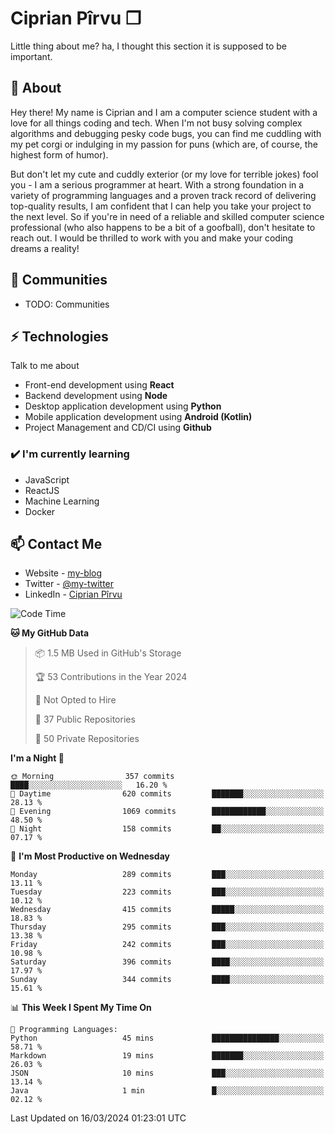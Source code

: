 # Ciprian Pîrvu ❐

Little thing about me? ha, I thought this section it is supposed to be important.

## 🧐 About

Hey there! My name is Ciprian and I am a computer science student with a love for all things coding and tech. When I'm not busy solving complex algorithms and debugging pesky code bugs, you can find me cuddling with my pet corgi or indulging in my passion for puns (which are, of course, the highest form of humor).

But don't let my cute and cuddly exterior (or my love for terrible jokes) fool you - I am a serious programmer at heart. With a strong foundation in a variety of programming languages and a proven track record of delivering top-quality results, I am confident that I can help you take your project to the next level. So if you're in need of a reliable and skilled computer science professional (who also happens to be a bit of a goofball), don't hesitate to reach out. I would be thrilled to work with you and make your coding dreams a reality!

## 👯 Communities

-   TODO: Communities

## ⚡ Technologies

Talk to me about

-   Front-end development using **React**
-   Backend development using **Node**
-   Desktop application development using **Python**
-   Mobile application development using **Android (Kotlin)**
-   Project Management and CD/CI using **Github**

### ✔️ I'm currently learning

-   JavaScript
-   ReactJS
-   Machine Learning
-   Docker

## 📫 Contact Me

-   Website - [my-blog]()
-   Twitter - [@my-twitter]()
-   LinkedIn - [Ciprian Pîrvu](https://www.linkedin.com/in/p%C3%AErvu-ciprian-cristian-4415991b1/)

<!--START_SECTION:waka-->
![Code Time](http://img.shields.io/badge/Code%20Time-1%2C970%20hrs%202%20mins-blue)

**🐱 My GitHub Data** 

> 📦 1.5 MB Used in GitHub's Storage 
 > 
> 🏆 53 Contributions in the Year 2024
 > 
> 🚫 Not Opted to Hire
 > 
> 📜 37 Public Repositories 
 > 
> 🔑 50 Private Repositories 
 > 
**I'm a Night 🦉** 

```text
🌞 Morning                357 commits         ████░░░░░░░░░░░░░░░░░░░░░   16.20 % 
🌆 Daytime                620 commits         ███████░░░░░░░░░░░░░░░░░░   28.13 % 
🌃 Evening                1069 commits        ████████████░░░░░░░░░░░░░   48.50 % 
🌙 Night                  158 commits         ██░░░░░░░░░░░░░░░░░░░░░░░   07.17 % 
```
📅 **I'm Most Productive on Wednesday** 

```text
Monday                   289 commits         ███░░░░░░░░░░░░░░░░░░░░░░   13.11 % 
Tuesday                  223 commits         ███░░░░░░░░░░░░░░░░░░░░░░   10.12 % 
Wednesday                415 commits         █████░░░░░░░░░░░░░░░░░░░░   18.83 % 
Thursday                 295 commits         ███░░░░░░░░░░░░░░░░░░░░░░   13.38 % 
Friday                   242 commits         ███░░░░░░░░░░░░░░░░░░░░░░   10.98 % 
Saturday                 396 commits         ████░░░░░░░░░░░░░░░░░░░░░   17.97 % 
Sunday                   344 commits         ████░░░░░░░░░░░░░░░░░░░░░   15.61 % 
```


📊 **This Week I Spent My Time On** 

```text
💬 Programming Languages: 
Python                   45 mins             ███████████████░░░░░░░░░░   58.71 % 
Markdown                 19 mins             ███████░░░░░░░░░░░░░░░░░░   26.03 % 
JSON                     10 mins             ███░░░░░░░░░░░░░░░░░░░░░░   13.14 % 
Java                     1 min               █░░░░░░░░░░░░░░░░░░░░░░░░   02.12 % 
```


 Last Updated on 16/03/2024 01:23:01 UTC
<!--END_SECTION:waka-->
